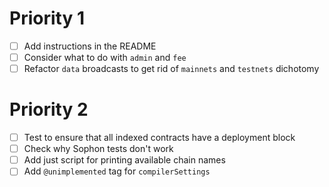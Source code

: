 # Priority 1

- [ ] Add instructions in the README
- [ ] Consider what to do with `admin` and `fee`
- [ ] Refactor `data` broadcasts to get rid of `mainnets` and `testnets` dichotomy

# Priority 2

- [ ] Test to ensure that all indexed contracts have a deployment block
- [ ] Check why Sophon tests don't work
- [ ] Add just script for printing available chain names
- [ ] Add `@unimplemented` tag for `compilerSettings`
